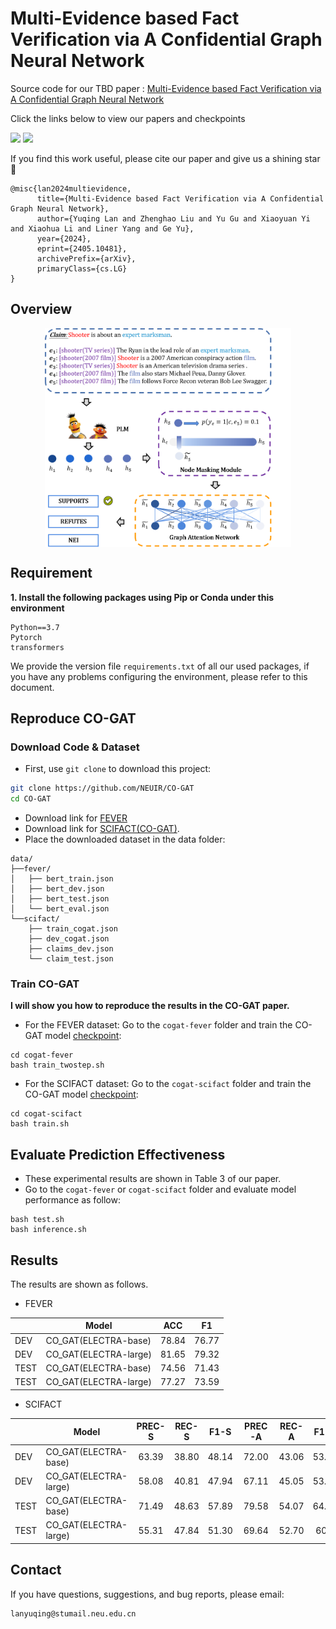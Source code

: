 # Multi-Evidence based Fact Verification via A Confidential Graph Neural Network
Source code for our TBD paper : [Multi-Evidence based Fact Verification via A Confidential Graph Neural Network](https://arxiv.org/pdf/2405.10481)

Click the links below to view our papers and checkpoints

<a href='https://arxiv.org/pdf/2405.10481'><img src='https://img.shields.io/badge/Paper-Arxiv-red'></a>
<a href='https://huggingface.co/yuqinglanok/CO-GAT/tree/main'><img src='https://img.shields.io/badge/huggingface-CO--GAT-blue'></a>


If you find this work useful, please cite our paper  and give us a shining star 🌟

```
@misc{lan2024multievidence,
      title={Multi-Evidence based Fact Verification via A Confidential Graph Neural Network}, 
      author={Yuqing Lan and Zhenghao Liu and Yu Gu and Xiaoyuan Yi and Xiaohua Li and Liner Yang and Ge Yu},
      year={2024},
      eprint={2405.10481},
      archivePrefix={arXiv},
      primaryClass={cs.LG}
}
```

## Overview
<p align="center">
  <img align="middle" src="image/model.png" height="350" alt="CO-GAT"/>
</p>

## Requirement
**1. Install the following packages using Pip or Conda under this environment**

```
Python==3.7
Pytorch
transformers
```
We provide the version file `requirements.txt` of all our used packages, if you have any problems configuring the environment, please refer to this document.

## Reproduce CO-GAT
### Download Code & Dataset
* First, use `git clone` to download this project:
```bash
git clone https://github.com/NEUIR/CO-GAT
cd CO-GAT
```
* Download link for [FEVER](https://github.com/thunlp/KernelGAT?tab=readme-ov-file)
* Download link for [SCIFACT(CO-GAT)](https://drive.google.com/drive/folders/18yhie4dNn7GaM6bZLn0_o5xc8hgLlGQp?usp=sharing).
* Place the downloaded dataset in the data folder:
```
data/
├──fever/
│   ├── bert_train.json
│   ├── bert_dev.json
│   ├── bert_test.json
│   └── bert_eval.json
└──scifact/
    ├── train_cogat.json
    ├── dev_cogat.json
    ├── claims_dev.json
    └── claim_test.json
```

### Train CO-GAT
**I will show you how to reproduce the results in the CO-GAT paper.**

* For the FEVER dataset: Go to the ``cogat-fever`` folder and train the CO-GAT model [checkpoint](https://huggingface.co/yuqinglanok/CO-GAT/tree/main/cogat_electra_large):
```
cd cogat-fever
bash train_twostep.sh
```
* For the SCIFACT dataset: Go to the ``cogat-scifact`` folder and train the CO-GAT model [checkpoint](https://huggingface.co/yuqinglanok/CO-GAT/tree/main/cogat_electra_large_scifact):
```
cd cogat-scifact
bash train.sh
```

## Evaluate Prediction Effectiveness
* These experimental results are shown in Table 3 of our paper.
* Go to the ``cogat-fever`` or ``cogat-scifact`` folder and evaluate model performance as follow:
```
bash test.sh
bash inference.sh
```

## Results
The results are shown as follows.
- FEVER


| | Model                               | ACC | F1 |
|----------------|------------------------------|:------:|:------:|
| DEV  | CO_GAT(ELECTRA-base)                             |78.84 |76.77|
| DEV  | CO_GAT(ELECTRA-large)                             |81.65 |79.32|
| TEST  | CO_GAT(ELECTRA-base)                             |74.56 |71.43|
| TEST  | CO_GAT(ELECTRA-large)                             |77.27| 73.59|

- SCIFACT

| | Model                               | PREC-S | REC-S |F1-S| PREC-A | REC-A |F1-A|
|----------------|------------------------------|:------:|:------:|:------:|:------:|:------:|:------:|
| DEV  | CO_GAT(ELECTRA-base)                             |63.39 |38.80 |48.14 |72.00| 43.06| 53.89 |
| DEV  | CO_GAT(ELECTRA-large)                             |58.08 |40.81 |47.94| 67.11 |45.05 |53.91|
| TEST  | CO_GAT(ELECTRA-base)                             |71.49 |48.63 |57.89 |79.58 |54.07 |64.39 |
| TEST  | CO_GAT(ELECTRA-large)                             |55.31 |47.84 |51.30 |69.64 |52.70 |60.0|

## Contact
If you have questions, suggestions, and bug reports, please email:
```
lanyuqing@stumail.neu.edu.cn     
```
